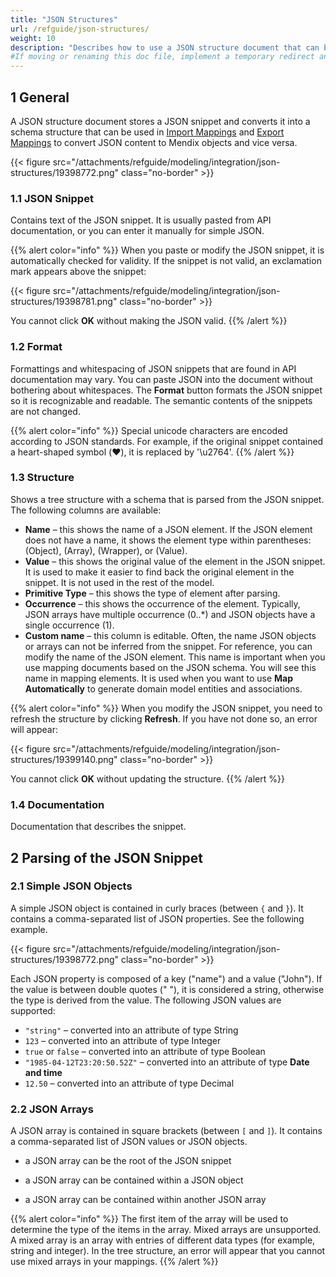 ```yaml
---
title: "JSON Structures"
url: /refguide/json-structures/
weight: 10
description: "Describes how to use a JSON structure document that can be used in import and export mappings."
#If moving or renaming this doc file, implement a temporary redirect and let the respective team know they should update the URL in the product. See Mapping to Products for more details.
---
```


## 1 General

A JSON structure document stores a JSON snippet and converts it into a schema structure that can be used in [Import Mappings](/refguide/import-mappings/) and [Export Mappings](/refguide/export-mappings/) to convert JSON content to Mendix objects and vice versa. 

{{< figure src="/attachments/refguide/modeling/integration/json-structures/19398772.png" class="no-border" >}}

### 1.1 JSON Snippet

Contains text of the JSON snippet. It is usually pasted from API documentation, or you can enter it manually for simple JSON.

{{% alert color="info" %}}
When you paste or modify the JSON snippet, it is automatically checked for validity. If the snippet is not valid, an exclamation mark appears above the snippet:

{{< figure src="/attachments/refguide/modeling/integration/json-structures/19398781.png" class="no-border" >}}

You cannot click **OK** without making the JSON valid.
{{% /alert %}}

### 1.2 Format

Formattings and whitespacing of JSON snippets that are found in API documentation may vary. You can paste JSON into the document without bothering about whitespaces. The **Format** button formats the JSON snippet so it is recognizable and readable. The semantic contents of the snippets are not changed.

{{% alert color="info" %}}
Special unicode characters are encoded according to JSON standards. For example, if the original snippet contained a heart-shaped symbol (❤️), it is replaced by '\u2764'.
{{% /alert %}}

### 1.3 Structure

Shows a tree structure with a schema that is parsed from the JSON snippet. The following columns are available:

* **Name** – this shows the name of a JSON element. If the JSON element does not have a name, it shows the element type within parentheses: (Object), (Array), (Wrapper), or (Value).
* **Value** – this shows the original value of the element in the JSON snippet. It is used to make it easier to find back the original element in the snippet. It is not used in the rest of the model.
* **Primitive Type** – this shows the type of element after parsing.
* **Occurrence** – this shows the occurrence of the element. Typically, JSON arrays have multiple occurrence (0..*) and JSON objects have a single occurrence (1).
* **Custom name** – this column is editable. Often, the name JSON objects or arrays can not be inferred from the snippet. For reference, you can modify the name of the JSON element. This name is important when you use mapping documents based on the JSON schema. You will see this name in mapping elements. It is used when you want to use **Map Automatically** to generate domain model entities and associations.

{{% alert color="info" %}}
When you modify the JSON snippet, you need to refresh the structure by clicking **Refresh**. If you have not done so, an error will appear:

{{< figure src="/attachments/refguide/modeling/integration/json-structures/19399140.png" class="no-border" >}}

You cannot click **OK** without updating the structure.
{{% /alert %}}

### 1.4 Documentation

Documentation that describes the snippet.

## 2 Parsing of the JSON Snippet

### 2.1 Simple JSON Objects

A simple JSON object is contained in curly braces (between `{` and `}`). It contains a comma-separated list of JSON properties. See the following example.

{{< figure src="/attachments/refguide/modeling/integration/json-structures/19398772.png" class="no-border" >}}

Each JSON property is composed of a key ("name") and a value ("John"). If the value is between double quotes ("  "), it is considered a string, otherwise the type is derived from the value. The following JSON values are supported:

* `"string"` – converted into an attribute of type String
* `123` – converted into an attribute of type Integer
* `true` or `false` – converted into an attribute of type Boolean
* `"1985-04-12T23:20:50.52Z"` – converted into an attribute of type **Date and time**
* `12.50` – converted into an attribute of type Decimal

### 2.2 JSON Arrays

A JSON array is contained in square brackets (between `[` and `]`). It contains a comma-separated list of JSON values or JSON objects.

* a JSON array can be the root of the JSON snippet

* a JSON array can be contained within a JSON object

* a JSON array can be contained within another JSON array

{{% alert color="info" %}}
The first item of the array will be used to determine the type of the items in the array. Mixed arrays are unsupported. A mixed array is an array with entries of different data types (for example, string and integer). In the tree structure, an error will appear that you cannot use mixed arrays in your mappings.
{{% /alert %}}
